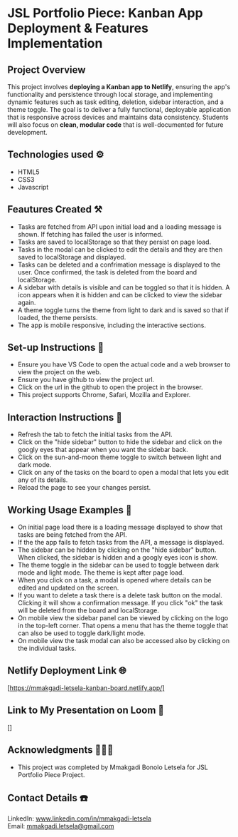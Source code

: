 # JSL Portfolio Piece: Kanban App Deployment & Features Implementation

## Project Overview

This project involves **deploying a Kanban app to Netlify**, ensuring the app's functionality and persistence through local storage, and implementing dynamic features such as task editing, deletion, sidebar interaction, and a theme toggle. The goal is to deliver a fully functional, deployable application that is responsive across devices and maintains data consistency. Students will also focus on **clean, modular code** that is well-documented for future development.

## Technologies used ⚙️
- HTML5
- CSS3
- Javascript

## Feautures Created  ⚒️
- Tasks are fetched from API upon initial load and a loading message is shown. If fetching has failed the user is informed.
- Tasks are saved to localStorage so that they persist on page load.
- Tasks in the modal can be clicked to edit the details and they are then saved to localStorage and displayed.
- Tasks can be deleted and a confrimation message is displayed to the user. Once confirmed, the task is deleted from the board and localStorage.
- A sidebar with details is visible and can be toggled so that it is hidden. A icon appears when it is hidden and can be clicked to view the sidebar again.
- A theme toggle turns the theme from light to dark and is saved so that if loaded, the theme persists.
- The app is mobile responsive, including the interactive sections.


## Set-up Instructions 🚧
- Ensure you have VS Code to open the actual code and a web browser to view the project on the web.
- Ensure you have github to view the project url. 
- Click on the url in the github to open the project in the browser.
- This project supports Chrome, Safari, Mozilla and Explorer.

## Interaction Instructions 🔭
- Refresh the tab to fetch the initial tasks from the API.
- Click on the "hide sidebar" button to hide the sidebar and click on the googly eyes that appear when you want the sidebar back.
- Click on the sun-and-moon theme toggle to switch between light and dark mode.
- Click on any of the tasks on the board to open a modal that lets you edit any of its details.
- Reload the page to see your changes persist.


## Working Usage Examples 💯
- On initial page load there is a loading message displayed to show that tasks are being fetched from the API.
- If the the app fails to fetch tasks from the API, a message is displayed.
- The sidebar can be hidden by clicking on the "hide sidebar" button. When clicked, the sidebar is hidden and a googly eyes icon is show.
- The theme toggle in the sidebar can be used to toggle between dark mode and light mode. The theme is kept after page load.
- When you click on a task, a modal is opened where details can be edited and updated on the screen.
- If you want to delete a task there is a delete task button on the modal. Clicking it will show a confirmation message. If you click "ok" the task will be deleted from the board and localStorage.
- On mobile view the sidebar panel can be viewed by clicking on the logo in the top-left corner. That opens a menu that has the theme toggle that can also be used to toggle dark/light mode.
- On mobile view the task modal can also be accessed also by clicking on the individual tasks. 


## Netlify Deployment Link 🌐
<My Website Link>[https://mmakgadi-letsela-kanban-board.netlify.app/]

## Link to My Presentation on Loom 🎦
<My Presentation Link>[]

## Acknowledgments 🧑‍🤝‍🧑
- This project was completed by Mmakgadi Bonolo Letsela for JSL Portfolio Piece Project.

## Contact Details ☎️
LinkedIn: www.linkedin.com/in/mmakgadi-letsela   
Email:    mmakgadi.letsela@gmail.com
